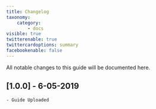 ```yaml
---
title: Changelog
taxonomy:
    category:
        - docs
visible: true
twitterenable: true
twittercardoptions: summary
facebookenable: false
---
```


All notable changes to this guide will be documented here.


## [1.0.0] - 6-05-2019

```
- Guide Uploaded
```
